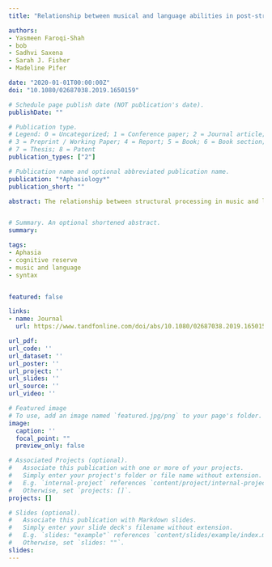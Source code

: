 ```yaml
---
title: "Relationship between musical and language abilities in post-stroke aphasia"

authors:
- Yasmeen Faroqi-Shah
- bob
- Sadhvi Saxena
- Sarah J. Fisher
- Madeline Pifer

date: "2020-01-01T00:00:00Z"
doi: "10.1080/02687038.2019.1650159"

# Schedule page publish date (NOT publication's date).
publishDate: ""

# Publication type.
# Legend: 0 = Uncategorized; 1 = Conference paper; 2 = Journal article;
# 3 = Preprint / Working Paper; 4 = Report; 5 = Book; 6 = Book section;
# 7 = Thesis; 8 = Patent
publication_types: ["2"]

# Publication name and optional abbreviated publication name.
publication: "*Aphasiology*"
publication_short: ""

abstract: The relationship between structural processing in music and language can be viewed from two perspectives<b>:</b> whether the neural processing of music and language recruits shared neural resources, and whether musical ability is associated with neuroplastic resilience against language impairment


# Summary. An optional shortened abstract.
summary:

tags:
- Aphasia
- cognitive reserve
- music and language
- syntax


featured: false

links:
- name: Journal
  url: https://www.tandfonline.com/doi/abs/10.1080/02687038.2019.1650159?journalCode=paph20

url_pdf: 
url_code: ''
url_dataset: ''
url_poster: ''
url_project: ''
url_slides: ''
url_source: ''
url_video: ''

# Featured image
# To use, add an image named `featured.jpg/png` to your page's folder. 
image:
  caption: ''
  focal_point: ""
  preview_only: false

# Associated Projects (optional).
#   Associate this publication with one or more of your projects.
#   Simply enter your project's folder or file name without extension.
#   E.g. `internal-project` references `content/project/internal-project/index.md`.
#   Otherwise, set `projects: []`.
projects: []

# Slides (optional).
#   Associate this publication with Markdown slides.
#   Simply enter your slide deck's filename without extension.
#   E.g. `slides: "example"` references `content/slides/example/index.md`.
#   Otherwise, set `slides: ""`.
slides:
---
```


